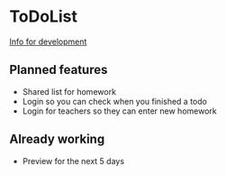 # ToDoList

[Info for development](https://github.com/31ank/ToDoList/wiki)

## Planned features
* Shared list for homework
* Login so you can check when you finished a todo
* Login for teachers so they can enter new homework

## Already working
* Preview for the next 5 days
